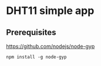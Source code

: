 # DHT11 simple app

## Prerequisites
https://github.com/nodejs/node-gyp

``npm install -g node-gyp``